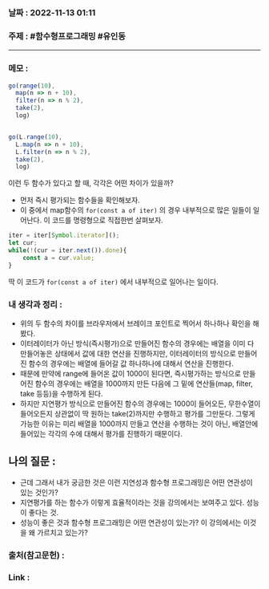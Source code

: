 ### 날짜 : 2022-11-13 01:11
### 주제 : #함수형프로그래밍 #유인동 

---- 

### 메모 : 

```javascript
go(range(10), 
  map(n => n + 10),
  filter(n => n % 2),
  take(2),
  log)


go(L.range(10), 
  L.map(n => n + 10),
  L.filter(n => n % 2),
  take(2),
  log)

```

이런 두 함수가 있다고 할 때, 각각은 어떤 차이가 있을까? 


- 먼저 즉시 평가되는 함수들을 확인해보자. 
- 이 중에서 map함수의 `for(const a of iter)` 의 경우 내부적으로 많은 일들이 일어난다. 이 코드를 명령형으로 직접한번 살펴보자. 

```javascript
iter = iter[Symbol.iterator]();
let cur;
while(!(cur = iter.next()).done){
	const a = cur.value;
}
```
딱 이 코드가 `for(const a of iter)` 에서 내부적으로 일어나는 일이다. 


### 내 생각과 정리 : 
- 위의 두 함수의 차이를 브라우저에서 브레이크 포인트로 찍어서 하나하나 확인을 해봤다. 
- 이터레이터가 아닌 방식(즉시평가)으로 만들어진 함수의 경우에는 배열을 이미 다 만들어놓은 상태에서 값에 대한 연산을 진행하지만, 이터레이터의 방식으로 만들어진 함수의 경우에는 배열에 들어갈 값 하나하나에 대해서 연산을 진행한다. 
- 때문에 만약에 range에 들어온 값이 1000이 된다면, 즉시평가하는 방식으로 만들어진 함수의 경우에는 배열을 1000까지 만든 다음에 그 밑에 연산들(map, filter, take 등등)을 수행하게 된다.
- 하지만 지연평가 방식으로 만들어진 함수의 경우에는 1000이 들어오든, 무한수열이 들어오든지 상관없이 딱 원하는 take(2)까지만 수행하고 평가를 그만둔다. 그렇게 가능한 이유는 미리 배열을 1000까지 만들고 연산을 수행하는 것이 아닌, 배열안에 들어있는 각각의 수에 대해서 평가를 진행하기 때문이다. 


## 나의 질문 : 
- 근데 그래서 내가 궁금한 것은 이런 지연성과 함수형 프로그래밍은 어떤 연관성이 있는 것인가?
- 지연평가를 하는 함수가 이렇게 효율적이라는 것을 강의에서는 보여주고 있다. 성능이 좋다는 것. 
- 성능이 좋은 것과 함수형 프로그래밍은 어떤 연관성이 있는가? 이 강의에서는 이것을 왜 가르치고 있는가? 


### 출처(참고문헌) : 


### Link : 
